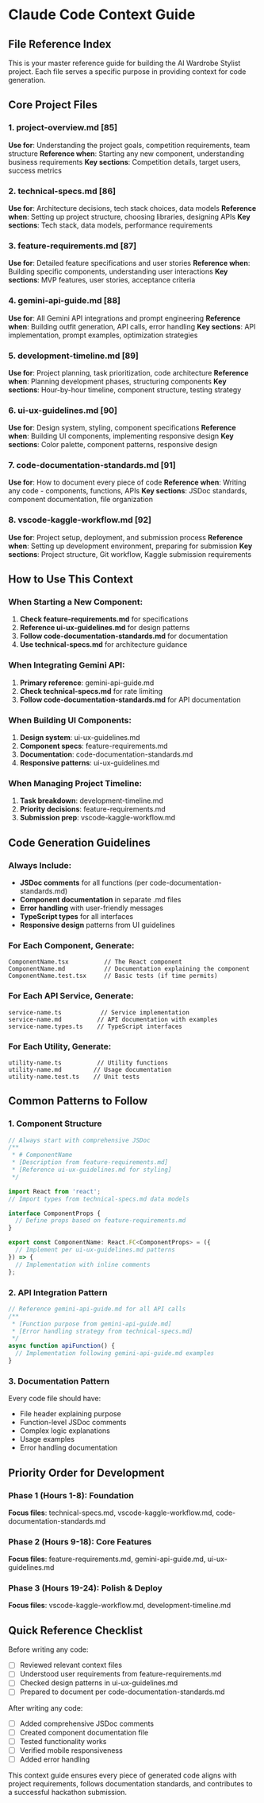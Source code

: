 # Claude Code Context Guide

## File Reference Index
This is your master reference guide for building the AI Wardrobe Stylist project. Each file serves a specific purpose in providing context for code generation.

## Core Project Files

### 1. **project-overview.md** [85]
**Use for**: Understanding the project goals, competition requirements, team structure
**Reference when**: Starting any new component, understanding business requirements
**Key sections**: Competition details, target users, success metrics

### 2. **technical-specs.md** [86] 
**Use for**: Architecture decisions, tech stack choices, data models
**Reference when**: Setting up project structure, choosing libraries, designing APIs
**Key sections**: Tech stack, data models, performance requirements

### 3. **feature-requirements.md** [87]
**Use for**: Detailed feature specifications and user stories
**Reference when**: Building specific components, understanding user interactions
**Key sections**: MVP features, user stories, acceptance criteria

### 4. **gemini-api-guide.md** [88]
**Use for**: All Gemini API integrations and prompt engineering
**Reference when**: Building outfit generation, API calls, error handling
**Key sections**: API implementation, prompt examples, optimization strategies

### 5. **development-timeline.md** [89]
**Use for**: Project planning, task prioritization, code architecture
**Reference when**: Planning development phases, structuring components
**Key sections**: Hour-by-hour timeline, component structure, testing strategy

### 6. **ui-ux-guidelines.md** [90]
**Use for**: Design system, styling, component specifications
**Reference when**: Building UI components, implementing responsive design
**Key sections**: Color palette, component patterns, responsive design

### 7. **code-documentation-standards.md** [91]
**Use for**: How to document every piece of code
**Reference when**: Writing any code - components, functions, APIs
**Key sections**: JSDoc standards, component documentation, file organization

### 8. **vscode-kaggle-workflow.md** [92]
**Use for**: Project setup, deployment, and submission process
**Reference when**: Setting up development environment, preparing for submission
**Key sections**: Project structure, Git workflow, Kaggle submission requirements

## How to Use This Context

### When Starting a New Component:
1. **Check feature-requirements.md** for specifications
2. **Reference ui-ux-guidelines.md** for design patterns  
3. **Follow code-documentation-standards.md** for documentation
4. **Use technical-specs.md** for architecture guidance

### When Integrating Gemini API:
1. **Primary reference**: gemini-api-guide.md
2. **Check technical-specs.md** for rate limiting
3. **Follow code-documentation-standards.md** for API documentation

### When Building UI Components:
1. **Design system**: ui-ux-guidelines.md
2. **Component specs**: feature-requirements.md
3. **Documentation**: code-documentation-standards.md
4. **Responsive patterns**: ui-ux-guidelines.md

### When Managing Project Timeline:
1. **Task breakdown**: development-timeline.md
2. **Priority decisions**: feature-requirements.md
3. **Submission prep**: vscode-kaggle-workflow.md

## Code Generation Guidelines

### Always Include:
- **JSDoc comments** for all functions (per code-documentation-standards.md)
- **Component documentation** in separate .md files
- **Error handling** with user-friendly messages
- **TypeScript types** for all interfaces
- **Responsive design** patterns from UI guidelines

### For Each Component, Generate:
```
ComponentName.tsx          // The React component
ComponentName.md           // Documentation explaining the component
ComponentName.test.tsx     // Basic tests (if time permits)
```

### For Each API Service, Generate:
```
service-name.ts           // Service implementation
service-name.md          // API documentation with examples  
service-name.types.ts    // TypeScript interfaces
```

### For Each Utility, Generate:
```
utility-name.ts          // Utility functions
utility-name.md         // Usage documentation
utility-name.test.ts    // Unit tests
```

## Common Patterns to Follow

### 1. Component Structure
```typescript
// Always start with comprehensive JSDoc
/**
 * # ComponentName
 * [Description from feature-requirements.md]
 * [Reference ui-ux-guidelines.md for styling]
 */

import React from 'react';
// Import types from technical-specs.md data models

interface ComponentProps {
  // Define props based on feature-requirements.md
}

export const ComponentName: React.FC<ComponentProps> = ({
  // Implement per ui-ux-guidelines.md patterns
}) => {
  // Implementation with inline comments
};
```

### 2. API Integration Pattern
```typescript
// Reference gemini-api-guide.md for all API calls
/**
 * [Function purpose from gemini-api-guide.md]
 * [Error handling strategy from technical-specs.md]
 */
async function apiFunction() {
  // Implementation following gemini-api-guide.md examples
}
```

### 3. Documentation Pattern
Every code file should have:
- File header explaining purpose
- Function-level JSDoc comments
- Complex logic explanations
- Usage examples
- Error handling documentation

## Priority Order for Development

### Phase 1 (Hours 1-8): Foundation
**Focus files**: technical-specs.md, vscode-kaggle-workflow.md, code-documentation-standards.md

### Phase 2 (Hours 9-18): Core Features  
**Focus files**: feature-requirements.md, gemini-api-guide.md, ui-ux-guidelines.md

### Phase 3 (Hours 19-24): Polish & Deploy
**Focus files**: vscode-kaggle-workflow.md, development-timeline.md

## Quick Reference Checklist

Before writing any code:
- [ ] Reviewed relevant context files
- [ ] Understood user requirements from feature-requirements.md
- [ ] Checked design patterns in ui-ux-guidelines.md  
- [ ] Prepared to document per code-documentation-standards.md

After writing any code:
- [ ] Added comprehensive JSDoc comments
- [ ] Created component documentation file
- [ ] Tested functionality works
- [ ] Verified mobile responsiveness
- [ ] Added error handling

This context guide ensures every piece of generated code aligns with project requirements, follows documentation standards, and contributes to a successful hackathon submission.